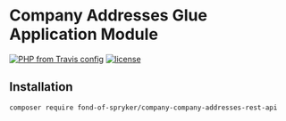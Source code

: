 # Company Addresses Glue Application Module
[![PHP from Travis config](https://img.shields.io/travis/php-v/symfony/symfony.svg)](https://php.net/)
[![license](https://img.shields.io/github/license/mashape/apistatus.svg)](https://packagist.org/packages/fond-of-spryker/company-company-addresses-rest-api)

## Installation

```
composer require fond-of-spryker/company-company-addresses-rest-api
```
